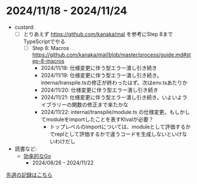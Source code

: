 # 2024/11/18 - 2024/11/24

- custard:
    - [ ] とりあえず <https://github.com/kanaka/mal> を参考にStep 8までTypeScriptでやる
        - [ ] Step 8: Macros <https://github.com/kanaka/mal/blob/master/process/guide.md#step-8-macros>
            - 2024/11/18: 仕様変更に伴う型エラー潰し引き続き
            - 2024/11/19: 仕様変更に伴う型エラー潰し引き続き。interna/transpile.tsの修正が終わったはず。次はenv.tsあたりか
            - 2024/11/20: 仕様変更に伴う型エラー潰し引き続き
            - 2024/11/21: 仕様変更に伴う型エラー潰し引き続き。いよいよライブラリーの関数の修正まで来たかな
            - 2024/11/22: internal/transpile/module.ts の仕様変更。もしかしてmoduleをimportしたことを表すKtvalが必要？
                - トップレベルのimportについては、moduleとして評価するかでreplとして評価するかで違うコードを生成しないといけないわけだし
- 読書など:
    - [効率的なGo](https://www.oreilly.co.jp//books/9784814400539/)
        - 2024/08/26 - 2024/11/22

[先週の記録はこちら](https://github.com/igrep/daily-commits/blob/e3ce31c4638b23024118588eb7f0d907c0d91010/yesterday.md)
